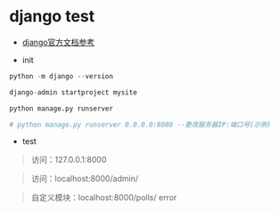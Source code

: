 # django test

+ [django官方文档参考](https://docs.djangoproject.com/en/3.1/intro/tutorial01/)
- init

```python
python -m django --version

django-admin startproject mysite

python manage.py runserver

# python manage.py runserver 0.0.0.0:8080 --更改服务器IP:端口号(示例)
```

- test

> 访问：127.0.0.1:8000

> 访问：localhost:8000/admin/

> 自定义模块：localhost:8000/polls/  error


